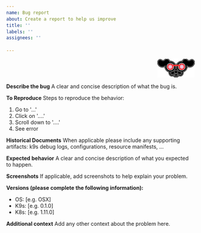 ```yaml
---
name: Bug report
about: Create a report to help us improve
title: ''
labels: ''
assignees: ''

---
```



<img src="https://raw.githubusercontent.com/derailed/k9s/master/assets/k9s_err.png" align="right" width="100" height="auto"/>

<br/>
<br/>
<br/>

**Describe the bug**
A clear and concise description of what the bug is.

**To Reproduce**
Steps to reproduce the behavior:

1. Go to '...'
2. Click on '....'
3. Scroll down to '....'
4. See error

**Historical Documents**
When applicable please include any supporting artifacts: k9s debug logs, configurations, resource manifests, ...

**Expected behavior**
A clear and concise description of what you expected to happen.

**Screenshots**
If applicable, add screenshots to help explain your problem.

**Versions (please complete the following information):**

- OS: [e.g. OSX]
- K9s: [e.g. 0.1.0]
- K8s: [e.g. 1.11.0]

**Additional context**
Add any other context about the problem here.
